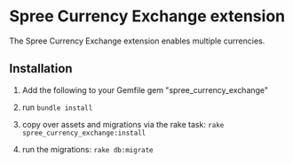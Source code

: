 # Spree Currency Exchange extension

The Spree Currency Exchange extension enables multiple currencies.

## Installation

1. Add the following to your Gemfile
  gem "spree_currency_exchange"

2. run `bundle install`

3. copy over assets and migrations via the rake task: `rake spree_currency_exchange:install`
4. run the migrations: `rake db:migrate`

